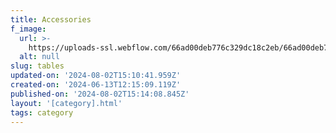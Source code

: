 ```yaml
---
title: Accessories
f_image:
  url: >-
    https://uploads-ssl.webflow.com/66ad00deb776c329dc18c2eb/66ad00deb776c329dc18c341_AllBarks_Farmer_sNibbles_Front_500px-removebg-preview.png
  alt: null
slug: tables
updated-on: '2024-08-02T15:10:41.959Z'
created-on: '2024-06-13T12:15:09.119Z'
published-on: '2024-08-02T15:14:08.845Z'
layout: '[category].html'
tags: category
---
```



